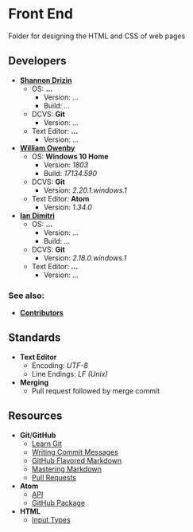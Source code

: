 # Front End

Folder for designing the HTML and CSS of web pages

## Developers

* [**Shannon Drizin**](https://github.com/shannondrizin )
  * OS: **...**
    * Version: *...*
    * Build: *...*
  * DCVS: **Git**
    * Version: *...*
  * Text Editor: **...**
    * Version: *...*
* [**William Owenby**](https://github.com/william-c-owenby)
  * OS: **Windows 10 Home**
    * Version: *1803*
    * Build: *17134.590*
  * DCVS: **Git**
    * Version: *2.20.1.windows.1*
  * Text Editor: **Atom**
    * Version: *1.34.0*
* [**Ian Dimitri**](https://github.com/imd15)
  * OS: **...**
    * Version: *...*
    * Build: *...*
  * DCVS: **Git**
    * Version: *2.18.0.windows.1*
  * Text Editor: **...**
    * Version: *...*

### See also:

* [**Contributors**](https://github.com/LeaseLord/LeaseLordWeb/graphs/contributors)

## Standards
* **Text Editor**
  * Encoding: *UTF-8*
  * Line Endings: *LF (Unix)*
* **Merging**
  * Pull request followed by merge commit

## Resources

* **Git**/**GitHub**
  * [Learn Git](http://try.github.io/)
  * [Writing Commit Messages](https://chris.beams.io/posts/git-commit/#seven-rules)
  * [GitHub Flavored Markdown](https://github.github.com/gfm/)
  * [Mastering Markdown](https://guides.github.com/features/mastering-markdown/)
  * [Pull Requests](https://help.github.com/en/articles/about-pull-requests)
* **Atom**
  * [API](https://atom.io/docs/api/v1.34.0/AtomEnvironment)
  * [GitHub Package](https://flight-manual.atom.io/using-atom/sections/github-package/)
* **HTML**
  * [Input Types](https://www.w3schools.com/html/html_form_input_types.asp)
